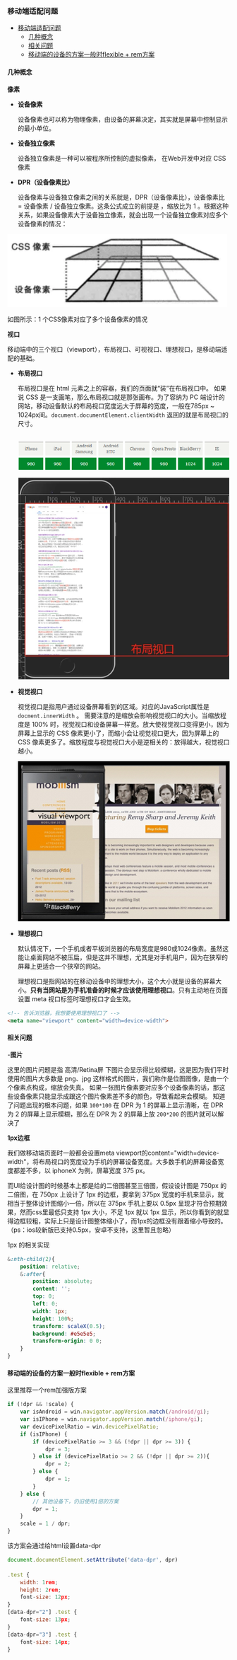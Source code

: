 ### 移动端适配问题

- [移动端适配问题](#移动端适配问题)
  - [几种概念](#几种概念)
  - [相关问题](#相关问题)
  - [移动端的设备的方案一般时flexible + rem方案](#移动端的设备的方案一般时flexible--rem方案)

#### 几种概念

**像素**

- **设备像素**
  
    设备像素也可以称为物理像素，由设备的屏幕决定，其实就是屏幕中控制显示的最小单位。

- **设备独立像素**
  
    设备独立像素是一种可以被程序所控制的虚拟像素， 在Web开发中对应 CSS 像素

- **DPR（设备像素比）**

    设备像素与设备独立像素之间的关系就是，DPR（设备像素比），设备像素比 = 设备像素 / 设备独立像素。这条公式成立的前提是 ，缩放比为 1 。根据这种关系，如果设备像素大于设备独立像素，就会出现一个设备独立像素对应多个设备像素的情况：


![图 5](../images/855861eab3c09e24ad35078536696f1ab18bfa4a61285e40bc668b6de580a925.png)  

如图所示：1 个CSS像素对应了多个设备像素的情况

**视口**

移动端中的三个视口（viewport），布局视口、可视视口、理想视口，是移动端适配的基础。

- **布局视口**
  
    布局视口是在 html 元素之上的容器，我们的页面就“装”在布局视口中。
    如果说 CSS 是一支画笔，那么布局视口就是那张画布。为了容纳为 PC 端设计的网站，移动设备默认的布局视口宽度远大于屏幕的宽度，一般在785px ~ 1024px间。`document.documentElement.clientWidth` 返回的就是布局视口的尺寸。  
    <br>

    ![图 6](../images/54610380e5e56d647b8b3e573ec1e589252c713ecab9028ed3cfd9c8f841ce04.png) 

    ![图 7](../images/33b3e8b415d0322b176a1cfec00e12522d9365f2f76c6abd018bfb0e8613241f.png)  

- **视觉视口**
  
    视觉视口是指用户通过设备屏幕看到的区域。对应的JavaScript属性是 `docment.innerWidth` 。
    需要注意的是缩放会影响视觉视口的大小。当缩放程度是 100% 时，视觉视口和设备屏幕一样宽。放大使视觉视口变得更小，因为屏幕上显示的 CSS 像素更小了，而缩小会让视觉视口更大，因为屏幕上的 CSS 像素更多了。缩放程度与视觉视口大小是逆相关的：放得越大，视觉视口越小。
    <br>

    ![图 8](../images/dd55a7a7977c3d3d9a35b67fd6af7f617413e3bd154d3eb248fc6e61fc951a89.png)  

- **理想视口**
  
    默认情况下，一个手机或者平板浏览器的布局宽度是980或1024像素。虽然这能让桌面网站不被压扁，但是这并不理想，尤其是对手机用户，因为在狭窄的屏幕上更适合一个狭窄的网站。

    理想视口是指网站的在移动设备中的理想大小，这个大小就是设备的屏幕大小。**只有当网站是为手机准备的时候才应该使用理想视口**。只有主动地在页面设置 meta 视口标签时理想视口才会生效。

```html
<!-- 告诉浏览器，我想要使用理想视口了 -->
<meta name="viewport" content="width=device-width">
```

#### 相关问题

-**图片**

这里的图片问题是指 高清/Retina屏 下图片会显示得比较模糊，这是因为我们平时使用的图片大多数是 png、jpg 这样格式的图片，我们称作是位图图像，是由一个个像素点构成，缩放会失真。
如果一张图片像素要对应多个设备像素的话，那这些设备像素只能显示成跟这个图片像素差不多的颜色，导致看起来会模糊。
知道了问题出现的根本问题，如果 `100*100` 在 DPR 为 1 的屏幕上显示清晰，在 DPR 为 2 的屏幕上显示模糊，那么在 DPR 为 2 的屏幕上放 `200*200` 的图片就可以解决了

**1px边框**

我们做移动端页面时一般都会设置meta viewport的content="width=device-width"，将布局视口的宽度设为手机的屏幕设备宽度。大多数手机的屏幕设备宽度都差不多，以 iphoneX 为例，屏幕宽度 375 px。

而UI给设计图的时候基本上都是给的二倍图甚至三倍图，假设设计图是 750px 的二倍图，在 750px 上设计了 1px 的边框，要拿到 375px 宽度的手机来显示，就相当于整体设计图缩小一倍，所以在 375px 手机上要以 0.5px 呈现才符合预期效果，然而css里最低只支持 1px 大小，不足 1px 就以 1px 显示，所以你看到的就显得边框较粗，实际上只是设计图整体缩小了，而1px的边框没有跟着缩小导致的。（ps：ios较新版已支持0.5px，安卓不支持，这里暂且忽略）

1px 的相关实现

```css
&:nth-child(2){
    position: relative;
    &:after{
        position: absolute;
        content: '';
        top: 0;
        left: 0;
        width: 1px;
        height: 100%;
        transform: scaleX(0.5);
        background: #e5e5e5;
        transform-origin: 0 0;
    }
}

```

#### 移动端的设备的方案一般时flexible + rem方案

这里推荐一个rem加强版方案

```js
if (!dpr && !scale) {
    var isAndroid = win.navigator.appVersion.match(/android/gi);
    var isIPhone = win.navigator.appVersion.match(/iphone/gi);
    var devicePixelRatio = win.devicePixelRatio;
    if (isIPhone) {
        if (devicePixelRatio >= 3 && (!dpr || dpr >= 3)) {                
            dpr = 3;
        } else if (devicePixelRatio >= 2 && (!dpr || dpr >= 2)){
            dpr = 2;
        } else {
            dpr = 1;
        }
    } else {
        // 其他设备下，仍旧使用1倍的方案
        dpr = 1;
    }
    scale = 1 / dpr;
}
```

该方案会通过给html设置data-dpr

```js
document.documentElement.setAttribute('data-dpr', dpr)

.test {
    width: 1rem; 
    height: 2rem;
    font-size: 12px; 
}
[data-dpr="2"] .test {
    font-size: 13px;
}
[data-dpr="3"] .test {
    font-size: 14px;
}
```

